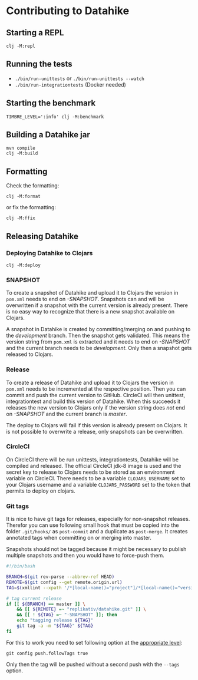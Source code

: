 # Contributing to Datahike
## Starting a REPL

```
clj -M:repl
```

## Running the tests
- `./bin/run-unittests` or `./bin/run-unittests --watch`
- `./bin/run-integrationtests` (Docker needed)

## Starting the benchmark
```
TIMBRE_LEVEL=':info' clj -M:benchmark
```

## Building a Datahike jar
```
mvn compile
clj -M:build
```

## Formatting
Check the formatting:
```
clj -M:format
```
or fix the formatting:
```
clj -M:ffix
```

## Releasing Datahike
### Deploying Datahike to Clojars
```
clj -M:deploy
```

### SNAPSHOT
To create a snapshot of Datahike and upload it to Clojars the version in
`pom.xml` needs to end on *-SNAPSHOT*. Snapshots can and will be overwritten
if a snapshot with the current version is already present. There is no easy way
to recognize that there is a new snapshot available on Clojars.

A snapshot in Datahike is created by committing/merging on and pushing to the
*development* branch. Then the snapshot gets validated. This means the version
string from `pom.xml` is extracted and it needs to end on *-SNAPSHOT* and
the current branch needs to be *development*. Only then a snapshot gets released
to Clojars.

### Release
To create a release of Datahike and upload it to Clojars the version in `pom.xml`
needs to be incremented at the respective position. Then you can commit and push the
current version to GitHub. CircleCI will then unittest, integrationtest and build
this version of Datahike. When this succeeds it releases the new version to Clojars
only if the version string does *not* end on *-SNAPSHOT* and the current branch is
*master*.

The deploy to Clojars will fail if this version is already present on Clojars. It is
not possible to overwrite a release, only snapshots can be overwritten.

### CircleCI
On CircleCI there will be run unittests, integrationtests, Datahike will be compiled and
released. The official CircleCI jdk-8 image is used and the secret key to release to
Clojars needs to be stored as an environment variable on CircleCI. There needs to be a
variable `CLOJARS_USERNAME` set to your Clojars username and a variable `CLOJARS_PASSWORD` set
to the token that permits to deploy on clojars.

### Git tags
It is nice to have git tags for releases, especially for non-snapshot releases. Therefor
you can use following small hook that must be copied into the folder `.git/hooks/` as
`post-commit` and a duplicate as `post-merge`. It creates annotated tags when committing
on or merging into master.

Snapshots should not be tagged because it might be necessary to publish multiple
snapshots and then you would have to force-push them.

```bash
#!/bin/bash

BRANCH=$(git rev-parse --abbrev-ref HEAD)
REMOTE=$(git config --get remote.origin.url)
TAG=$(xmllint --xpath '/*[local-name()="project"]/*[local-name()="version"]/text()' pom.xml)

# tag current release
if [[ ${BRANCH} == master ]] \
    && [[ ${REMOTE} =~ "replikativ/datahike.git" ]] \
    && [[ ! ${TAG} =~ "-SNAPSHOT" ]]; then
    echo "tagging release ${TAG}"
    git tag -a -m "${TAG}" ${TAG}
fi
```

For this to work you need to set following option at the [appropriate level](https://www.git-scm.com/book/en/v2/Customizing-Git-Git-Configuration#_git_config):
```
git config push.followTags true
```
Only then the tag will be pushed without a second push with the `--tags` option.
